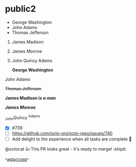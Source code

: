 # public2
* George Washington 
* John Adams
* Thomas Jefferson
1. James Madison
2. James Monroe
3. John Quincy Adams

   **George Washington**
   
_John Adams_ 

~~Thomas Jefferson~~

**James Madison is _a man_**

***James Monroe***

<sub>John</sub>Quincy <sup>Adams</sup>

- [x] #739
- [ ] https://github.com/octo-org/octo-repo/issues/740
- [ ] Add delight to the experience when all tasks are complete :tada:

@octocat :+1: This PR looks great - it's ready to merge! :shipit:

"#RRGGBB"
